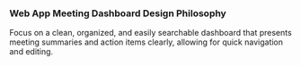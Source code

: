 ### Web App Meeting Dashboard Design Philosophy
Focus on a clean, organized, and easily searchable dashboard that presents meeting summaries and action items clearly, allowing for quick navigation and editing.
